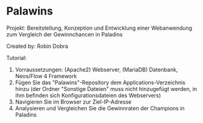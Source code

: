 # Palawins

Projekt: Bereitstellung, Konzeption und Entwicklung einer Webanwendung zum Vergleich der Gewinnchancen in Paladins

Created by: Robin Dobra


Tutorial:

1) Vorraussetzungen: (Apache2) Webserver, (MariaDB) Datenbank, Neos/Flow 4 Framework
2) Fügen Sie das "Palawins"-Repository dem Applications-Verzeichnis hinzu
   (der Ordner "Sonstige Dateien" muss nicht hinzugefügt werden, in ihm befinden sich Konfigurationsdateien des Webservers)
3) Navigieren Sie im Browser zur Ziel-IP-Adresse
4) Analysieren und Vergleichen Sie die Gewinnraten der Champions in Paladins 

